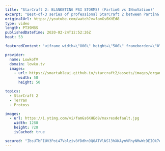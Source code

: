 ```yaml
---
title: "StarCraft 2: BLANKETING PSI STORMS! (PartinG vs INnoVation)"
excerpt: "Best-of-3 series of professional StarCraft 2 between PartinG and INnoVation. In this series we see both players take a similiar approach in each game, but a different route in getting there. INnoVation has always been well known for playing a very mechanical and almost robotic style of Terran where he"
originalUrl: https://youtube.com/watch?v=famGs6KHEd8
type: video
length: PT39M8S
publishedDateTime: 2020-02-24T12:52:26Z
heat: 53

featuredContent: "<iframe width=\"800\" height=\"500\" frameborder=\"0\" src=\"https://www.youtube.com/embed/famGs6KHEd8\" allow=\"accelerometer; autoplay; encrypted-media; gyroscope; picture-in-picture\" allowfullscreen></iframe>"

provider:
  name: LowkoTV
  domain: lowko.tv
  images:
    - url: https://smartableai.github.io/starcraft2/assets/images/organizations/lowko.tv-50x50.jpg
      width: 50
      height: 50

topics:
  - StarCraft 2
  - Terran
  - Protoss

images:
  - url: https://i.ytimg.com/vi/famGs6KHEd8/maxresdefault.jpg
    width: 1280
    height: 720
    isCached: true

secured: "IbsUTbFIUV3Poi47Volziv8fDdhn9Q0ATVlNSl3hXKAynVRhyNMwWcDEIOk7qMUKHio3XjNHfS6B7eFAo4zX54XbngUlB0XnG0QpFmUDIvCcMNIXUkOWEiBWdPzd+IUf/bq5EjrTLkAb1yG/80hXRL8LQCa1zCfwrG8lJpdvSQOkmE+puqOGAQGmBWKrABsYiN1SyxwgyQIENQbJpAg+3uTf0DWYwGkIgDkWIE9G8yQMNk6rc2etzDY7PbPyAR3Ujk8SQEY8jhUmjvNN4c886tyAnQrofYWzyqUmGgwqLlDAzAEMQGxmwphl5IKZ5sp6U+KLxIQwDHEOQdqzWDp+Q5yXQ5eTZhNnWV5mSCDKkjnDMEXLCpAJXqaFy/9dsaFxbALYPt6aQjW2SwUxLG7vTyGzQZleN+0mFPcBJyQDKegaR785b7PXBZMub4SG7Zg4;/lo5mYIGdDJc7NL2x9GtKw=="
---
```



